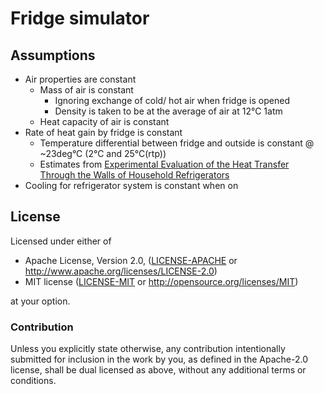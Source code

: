 # Fridge simulator

## Assumptions
- Air properties are constant
  - Mass of air is constant
    - Ignoring exchange of cold/ hot air when fridge is opened
    - Density is taken to be at the average of air at 12°C 1atm
  - Heat capacity of air is constant
- Rate of heat gain by fridge is constant
  - Temperature differential between fridge and outside is constant @ ~23deg°C (2°C and 25°C(rtp))
  - Estimates from [Experimental Evaluation of the Heat Transfer
Through the Walls of Household Refrigerators](https://docs.lib.purdue.edu/cgi/viewcontent.cgi?article=1501&context=iracc)
- Cooling for refrigerator system is constant when on

## License

Licensed under either of

* Apache License, Version 2.0, ([LICENSE-APACHE](LICENSE-APACHE) or http://www.apache.org/licenses/LICENSE-2.0)
* MIT license ([LICENSE-MIT](LICENSE-MIT) or http://opensource.org/licenses/MIT)

at your option.

### Contribution

Unless you explicitly state otherwise, any contribution intentionally
submitted for inclusion in the work by you, as defined in the Apache-2.0
license, shall be dual licensed as above, without any additional terms or
conditions.